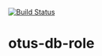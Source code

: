 [![Build Status](https://travis-ci.com/egor-a-p/otus-db-role.svg?branch=master)](https://travis-ci.com/egor-a-p/otus-db-role)
# otus-db-role
